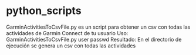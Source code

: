# python_scripts

GarminActivitiesToCsvFile.py es un script para obtener un csv con todas las actividades de Garmin Connect de tu usuario
  Uso: GarminActivitiesToCsvFile.py user passwd
  Resultado: En el directorio de ejecución se genera un csv con todas las actividades
